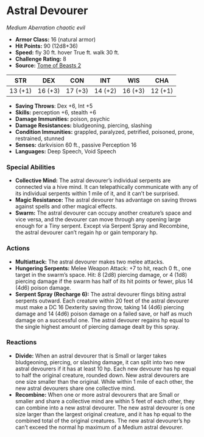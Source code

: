 # Astral Devourer

*Medium* *Aberration* *chaotic evil*

- **Armor Class:** 16 (natural armor)
- **Hit Points:** 90 (12d8+36)
- **Speed:** fly 30 ft. hover True ft. walk 30 ft.
- **Challenge Rating:** 8
- **Source:** [Tome of Beasts 2](https://koboldpress.com/kpstore/product/tome-of-beasts-2-for-5th-edition/)

| STR | DEX | CON | INT | WIS | CHA |
| --- | --- | --- | --- | --- | --- |
| 13 (+1) | 16 (+3) | 17 (+3) | 14 (+2) | 16 (+3) | 12 (+1) |

- **Saving Throws**: Dex +6, Int +5
- **Skills:** perception +6, stealth +6
- **Damage Immunities:** poison, psychic
- **Damage Resistances:** bludgeoning, piercing, slashing
- **Condition Immunities:** grappled, paralyzed, petrified, poisoned, prone, restrained, stunned
- **Senses:** darkvision 60 ft., passive Perception 16
- **Languages:** Deep Speech, Void Speech
### Special Abilities
- **Collective Mind:** The astral devourer’s individual serpents are connected via a hive mind. It can telepathically communicate with any of its individual serpents within 1 mile of it, and it can’t be surprised.
- **Magic Resistance:** The astral devourer has advantage on saving throws against spells and other magical effects.
- **Swarm:** The astral devourer can occupy another creature’s space and vice versa, and the devourer can move through any opening large enough for a Tiny serpent. Except via Serpent Spray and Recombine, the astral devourer can’t regain hp or gain temporary hp.
### Actions
- **Multiattack:** The astral devourer makes two melee attacks.
- **Hungering Serpents:** Melee Weapon Attack: +7 to hit, reach 0 ft., one target in the swarm’s space. Hit: 8 (2d8) piercing damage, or 4 (1d8) piercing damage if the swarm has half of its hit points or fewer, plus 14 (4d6) poison damage.
- **Serpent Spray (Recharge 6):** The astral devourer flings biting astral serpents outward. Each creature within 20 feet of the astral devourer must make a DC 16 Dexterity saving throw, taking 14 (4d6) piercing damage and 14 (4d6) poison damage on a failed save, or half as much damage on a successful one. The astral devourer regains hp equal to the single highest amount of piercing damage dealt by this spray.
### Reactions
- **Divide:** When an astral devourer that is Small or larger takes bludgeoning, piercing, or slashing damage, it can split into two new astral devourers if it has at least 10 hp. Each new devourer has hp equal to half the original creature, rounded down. New astral devourers are one size smaller than the original. While within 1 mile of each other, the new astral devourers share one collective mind.
- **Recombine:** When one or more astral devourers that are Small or smaller and share a collective mind are within 5 feet of each other, they can combine into a new astral devourer. The new astral devourer is one size larger than the largest original creature, and it has hp equal to the combined total of the original creatures. The new astral devourer’s hp can’t exceed the normal hp maximum of a Medium astral devourer.
